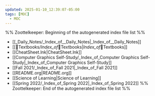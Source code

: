 ```yaml
---
updated: 2025-01-10_12:39:07-05:00
tags: [MOC]
  - MOC
---
```

%% Zoottelkeeper: Beginning of the autogenerated index file list  %%
-  [[_Daily_Notes/_Index_of__Daily_Notes|_Index_of__Daily_Notes]]
-  [[📗Textbooks/_Index_of_📗Textbooks|_Index_of_📗Textbooks]]
-  [[CheatSheet.lnk|CheatSheet.lnk]]
-  [[Computer Graphics Self-Study/_Index_of_Computer Graphics Self-Study|_Index_of_Computer Graphics Self-Study]]
-  [[Fall 2021/_Index_of_Fall 2021|_Index_of_Fall 2021]]
-  [[README.org|README.org]]
-  [[Science of Learning|Science of Learning]]
-  [[Spring 2022/_Index_of_Spring 2022|_Index_of_Spring 2022]]
%% Zoottelkeeper: End of the autogenerated index file list  %%
